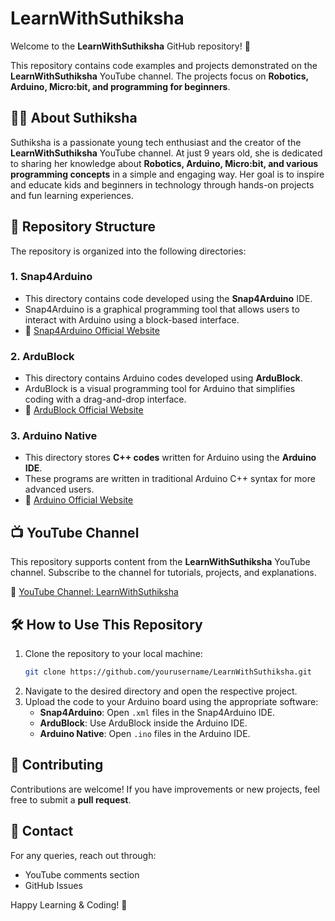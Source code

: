# LearnWithSuthiksha

Welcome to the **LearnWithSuthiksha** GitHub repository! 🚀

This repository contains code examples and projects demonstrated on the **LearnWithSuthiksha** YouTube channel. The projects focus on **Robotics, Arduino, Micro:bit, and programming for beginners**.

## 👩‍💻 About Suthiksha
Suthiksha is a passionate young tech enthusiast and the creator of the **LearnWithSuthiksha** YouTube channel. At just 9 years old, she is dedicated to sharing her knowledge about **Robotics, Arduino, Micro:bit, and various programming concepts** in a simple and engaging way. Her goal is to inspire and educate kids and beginners in technology through hands-on projects and fun learning experiences.


## 📂 Repository Structure

The repository is organized into the following directories:

### 1. **Snap4Arduino**
   - This directory contains code developed using the **Snap4Arduino** IDE.
   - Snap4Arduino is a graphical programming tool that allows users to interact with Arduino using a block-based interface.
   - 🔗 [Snap4Arduino Official Website](https://snap4arduino.org/)

### 2. **ArduBlock**
   - This directory contains Arduino codes developed using **ArduBlock**.
   - ArduBlock is a visual programming tool for Arduino that simplifies coding with a drag-and-drop interface.
   - 🔗 [ArduBlock Official Website](https://ardublock.ru/app/)

### 3. **Arduino Native**
   - This directory stores **C++ codes** written for Arduino using the **Arduino IDE**.
   - These programs are written in traditional Arduino C++ syntax for more advanced users.
   - 🔗 [Arduino Official Website](https://www.arduino.cc/)

## 📺 YouTube Channel
This repository supports content from the **LearnWithSuthiksha** YouTube channel. Subscribe to the channel for tutorials, projects, and explanations.

🔗 [YouTube Channel: LearnWithSuthiksha](https://www.youtube.com/@LearnwithSuthiksha)

## 🛠️ How to Use This Repository
1. Clone the repository to your local machine:
   ```sh
   git clone https://github.com/yourusername/LearnWithSuthiksha.git
   ```
2. Navigate to the desired directory and open the respective project.
3. Upload the code to your Arduino board using the appropriate software:
   - **Snap4Arduino**: Open `.xml` files in the Snap4Arduino IDE.
   - **ArduBlock**: Use ArduBlock inside the Arduino IDE.
   - **Arduino Native**: Open `.ino` files in the Arduino IDE.

## 🤝 Contributing
Contributions are welcome! If you have improvements or new projects, feel free to submit a **pull request**.

## 📧 Contact
For any queries, reach out through:
- YouTube comments section
- GitHub Issues

Happy Learning & Coding! 🎉
